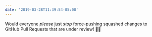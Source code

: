 ```yaml
---
date: '2019-03-28T11:39:54-05:00'
---
```

Would everyone *please* just *stop* force-pushing squashed changes to GitHub Pull Requests that are under review! 🤦‍♂️
